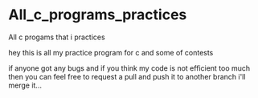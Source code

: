 # All_c_programs_practices
All c progams that i practices

hey this is all my practice program for c and some of contests

if anyone got any bugs and if you think my code is not efficient too much then you can feel free to request a pull and push it to another branch i'll merge it...
